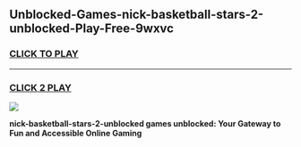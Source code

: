 
## Unblocked-Games-nick-basketball-stars-2-unblocked-Play-Free-9wxvc
<h3>
<a href="https://premium76.site?title=nick-basketball-stars-2-unblocked&ref=18A1">CLICK TO PLAY</a></h3>
<hr>

<h3>
<a href="https://premium76.site?title=nick-basketball-stars-2-unblocked&ref=18A1">CLICK 2 PLAY</a>
  
</h3>

<a href="https://premium76.site?title=nick-basketball-stars-2-unblocked&ref=18A1"><img src="https://clearcache.store/games.png"></a>


**nick-basketball-stars-2-unblocked games unblocked: Your Gateway to Fun and Accessible Online Gaming**
